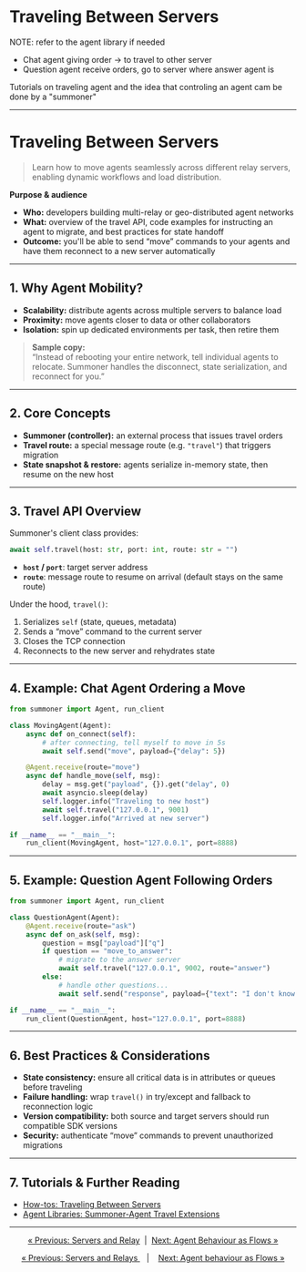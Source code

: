 # Traveling Between Servers



NOTE: refer to the agent library if needed

- Chat agent giving order -> to travel to other server
- Question agent receive orders, go to server where answer agent is


Tutorials on traveling agent and the idea that controling an agent cam be done by a "summoner"

-------


# Traveling Between Servers

> Learn how to move agents seamlessly across different relay servers, enabling dynamic workflows and load distribution.

**Purpose & audience**  
- **Who:** developers building multi-relay or geo-distributed agent networks  
- **What:** overview of the travel API, code examples for instructing an agent to migrate, and best practices for state handoff  
- **Outcome:** you'll be able to send “move” commands to your agents and have them reconnect to a new server automatically

---

## 1. Why Agent Mobility?

- **Scalability:** distribute agents across multiple servers to balance load  
- **Proximity:** move agents closer to data or other collaborators  
- **Isolation:** spin up dedicated environments per task, then retire them  

> **Sample copy:**  
> “Instead of rebooting your entire network, tell individual agents to relocate. Summoner handles the disconnect, state serialization, and reconnect for you.”

---

## 2. Core Concepts

- **Summoner (controller):** an external process that issues travel orders  
- **Travel route:** a special message route (e.g. `"travel"`) that triggers migration  
- **State snapshot & restore:** agents serialize in-memory state, then resume on the new host

---

## 3. Travel API Overview

Summoner's client class provides:

```python
await self.travel(host: str, port: int, route: str = "")  
````

* **`host` / `port`**: target server address
* **`route`**: message route to resume on arrival (default stays on the same route)

Under the hood, `travel()`:

1. Serializes `self` (state, queues, metadata)
2. Sends a “move” command to the current server
3. Closes the TCP connection
4. Reconnects to the new server and rehydrates state

---

## 4. Example: Chat Agent Ordering a Move

```python
from summoner import Agent, run_client

class MovingAgent(Agent):
    async def on_connect(self):
        # after connecting, tell myself to move in 5s
        await self.send("move", payload={"delay": 5})

    @Agent.receive(route="move")
    async def handle_move(self, msg):
        delay = msg.get("payload", {}).get("delay", 0)
        await asyncio.sleep(delay)
        self.logger.info("Traveling to new host")
        await self.travel("127.0.0.1", 9001)
        self.logger.info("Arrived at new server")

if __name__ == "__main__":
    run_client(MovingAgent, host="127.0.0.1", port=8888)
```

---

## 5. Example: Question Agent Following Orders

```python
from summoner import Agent, run_client

class QuestionAgent(Agent):
    @Agent.receive(route="ask")
    async def on_ask(self, msg):
        question = msg["payload"]["q"]
        if question == "move_to_answer":
            # migrate to the answer server
            await self.travel("127.0.0.1", 9002, route="answer")
        else:
            # handle other questions...
            await self.send("response", payload={"text": "I don't know."})

if __name__ == "__main__":
    run_client(QuestionAgent, host="127.0.0.1", port=8888)
```

---

## 6. Best Practices & Considerations

* **State consistency:** ensure all critical data is in attributes or queues before traveling
* **Failure handling:** wrap `travel()` in try/except and fallback to reconnection logic
* **Version compatibility:** both source and target servers should run compatible SDK versions
* **Security:** authenticate “move” commands to prevent unauthorized migrations

---

## 7. Tutorials & Further Reading

* [How-tos: Traveling Between Servers](../howtos/proto/traveling.md)
* [Agent Libraries: Summoner-Agent Travel Extensions](../../reference/lib_agent/aurora.md)

---

<p align="center">
  <a href="server_relay.md">&laquo; Previous: Servers and Relay</a>
  &nbsp;|&nbsp;
  <a href="flow.md">Next: Agent Behaviour as Flows &raquo;</a>
</p>




<p align="center">
  <a href="server_relay.md">&laquo; Previous: Servers and Relays </a> &nbsp;&nbsp;&nbsp;|&nbsp;&nbsp;&nbsp; <a href="flow.md">Next: Agent behaviour as Flows &raquo;</a>
</p>